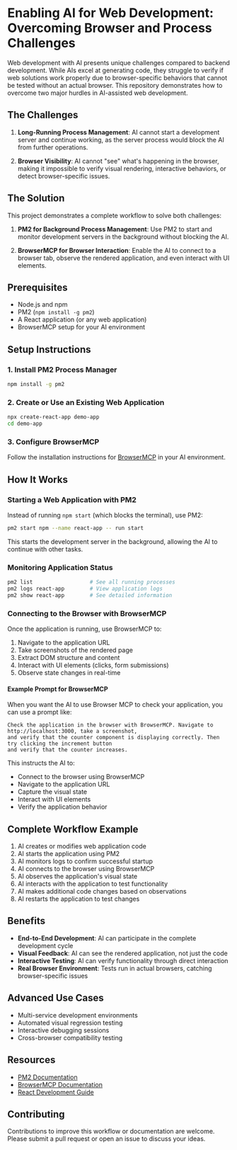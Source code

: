 # Enabling AI for Web Development: Overcoming Browser and Process Challenges

Web development with AI presents unique challenges compared to backend development. While AIs excel at generating code, they struggle to verify if web solutions work properly due to browser-specific behaviors that cannot be tested without an actual browser. This repository demonstrates how to overcome two major hurdles in AI-assisted web development.

## The Challenges

1. **Long-Running Process Management**: AI cannot start a development server and continue working, as the server process would block the AI from further operations.

2. **Browser Visibility**: AI cannot "see" what's happening in the browser, making it impossible to verify visual rendering, interactive behaviors, or detect browser-specific issues.

## The Solution

This project demonstrates a complete workflow to solve both challenges:

1. **PM2 for Background Process Management**: Use PM2 to start and monitor development servers in the background without blocking the AI.

2. **BrowserMCP for Browser Interaction**: Enable the AI to connect to a browser tab, observe the rendered application, and even interact with UI elements.

## Prerequisites

- Node.js and npm
- PM2 (`npm install -g pm2`)
- A React application (or any web application)
- BrowserMCP setup for your AI environment

## Setup Instructions

### 1. Install PM2 Process Manager

```bash
npm install -g pm2
```

### 2. Create or Use an Existing Web Application

```bash
npx create-react-app demo-app
cd demo-app
```

### 3. Configure BrowserMCP

Follow the installation instructions for [BrowserMCP](https://github.com/anthropics/browser-mcp) in your AI environment.

## How It Works

### Starting a Web Application with PM2

Instead of running `npm start` (which blocks the terminal), use PM2:

```bash
pm2 start npm --name react-app -- run start
```

This starts the development server in the background, allowing the AI to continue with other tasks.

### Monitoring Application Status

```bash
pm2 list                  # See all running processes
pm2 logs react-app        # View application logs
pm2 show react-app        # See detailed information
```

### Connecting to the Browser with BrowserMCP

Once the application is running, use BrowserMCP to:

1. Navigate to the application URL
2. Take screenshots of the rendered page
3. Extract DOM structure and content
4. Interact with UI elements (clicks, form submissions)
5. Observe state changes in real-time

#### Example Prompt for BrowserMCP

When you want the AI to use Browser MCP to check your application, you can use a prompt like:

```
Check the application in the browser with BrowserMCP. Navigate to http://localhost:3000, take a screenshot, 
and verify that the counter component is displaying correctly. Then try clicking the increment button 
and verify that the counter increases.
```

This instructs the AI to:
- Connect to the browser using BrowserMCP
- Navigate to the application URL
- Capture the visual state
- Interact with UI elements
- Verify the application behavior

## Complete Workflow Example

1. AI creates or modifies web application code
2. AI starts the application using PM2
3. AI monitors logs to confirm successful startup
4. AI connects to the browser using BrowserMCP
5. AI observes the application's visual state
6. AI interacts with the application to test functionality
7. AI makes additional code changes based on observations
8. AI restarts the application to test changes

## Benefits

- **End-to-End Development**: AI can participate in the complete development cycle
- **Visual Feedback**: AI can see the rendered application, not just the code
- **Interactive Testing**: AI can verify functionality through direct interaction
- **Real Browser Environment**: Tests run in actual browsers, catching browser-specific issues

## Advanced Use Cases

- Multi-service development environments
- Automated visual regression testing
- Interactive debugging sessions
- Cross-browser compatibility testing

## Resources

- [PM2 Documentation](https://pm2.keymetrics.io/docs/usage/quick-start/)
- [BrowserMCP Documentation](https://github.com/anthropics/browser-mcp)
- [React Development Guide](https://reactjs.org/docs/getting-started.html)

## Contributing

Contributions to improve this workflow or documentation are welcome. Please submit a pull request or open an issue to discuss your ideas.